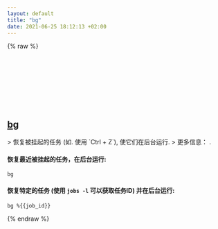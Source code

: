 ```yaml
---
layout: default
title: "bg"
date: 2021-06-25 18:12:13 +02:00
---
```

{% raw %}
<h2 id="bg">
  <a href="/zh/common/bg.html">bg</a> <a href="#bg"><svg class="icon">
    <use href="/assets/images/unicode_sprite.svg#link" />
  </svg></a>
</h2>
> 恢复被挂起的任务 (如. 使用 `Ctrl + Z`), 使它们在后台运行.
> 更多信息： <https://manned.org/bg>.

#### 恢复最近被挂起的任务，在后台运行:
```shell
bg
```
#### 恢复特定的任务 (使用 `jobs -l` 可以获取任务ID) 并在后台运行:
```shell
bg %{{job_id}}
```
{% endraw %}